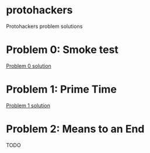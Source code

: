 # protohackers

Protohackers problem solutions

# Problem 0: Smoke test

[Problem 0 solution](problem_0/README.md)

# Problem 1: Prime Time

[Problem 1 solution](problem_1/README.md)

# Problem 2: Means to an End

TODO